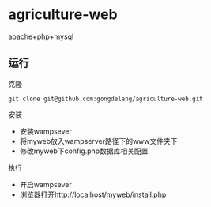 # agriculture-web
apache+php+mysql

## 运行

克隆

```
git clone git@github.com:gongdelang/agriculture-web.git
```

安装

- 安装wampsever
- 将myweb放入wampserver路径下的www文件夹下
- 修改myweb下config.php数据库相关配置


执行

- 开启wampsever
- 浏览器打开http://localhost/myweb/install.php

